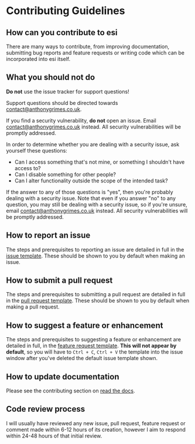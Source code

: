 # Contributing Guidelines

## How can you contribute to esi

There are many ways to contribute, from improving documentation, submitting bug reports and feature requests or writing code which can be incorporated into esi itself.

## What you should not do

**Do not** use the issue tracker for support questions! 

Support questions should be directed towards [contact@anthonygrimes.co.uk](mailto:contact@anthonygrimes.co.uk).

If you find a security vulnerability, **do not** open an issue. Email [contact@anthonygrimes.co.uk](mailto:contact@anthonygrimes.co.uk) instead. All security vulnerabilities will be promptly addressed.

In order to determine whether you are dealing with a security issue, ask yourself these questions:

* Can I access something that's not mine, or something I shouldn't have access to?
* Can I disable something for other people?
* Can I alter functionality outside the scope of the intended task?

If the answer to any of those questions is "yes", then you're probably dealing with a security issue. Note that even if you answer "no" to any question, you may still be dealing with a security issue, so if you're unsure, email [contact@anthonygrimes.co.uk](mailto:contact@anthonygrimes.co.uk) instead. All security vulnerabilities will be promptly addressed.

## How to report an issue

The steps and prerequisites to reporting an issue are detailed in full in the [issue template](ISSUE_TEMPLATE.md). These should be shown to you by default when making an issue.

## How to submit a pull request

The steps and prerequisites to submitting a pull request are detailed in full in the [pull request template](PULL_REQUEST_TEMPLATE.md). These should be shown to you by default when making a pull request.

## How to suggest a feature or enhancement

The steps and prerequisites to suggesting a feature or enhancement are detailed in full, in the [feature request template](FEATURE_REQUEST_TEMPLATE.md). **This will not appear by default**, so you will have to `Ctrl + C`, `Ctrl + V` the template into the issue window after you've deleted the default issue template shown.

## How to update documentation

Please see the contributing section on [read the docs](http://esi.rtfd.io/).

## Code review process

I will usually have reviewed any new issue, pull request, feature request or comment made within 6-12 hours of its creation, however I aim to respond within 24-48 hours of that initial review.
